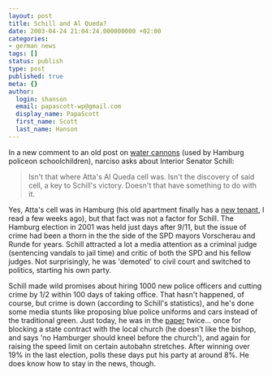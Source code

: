```yaml
---
layout: post
title: Schill and Al Queda?
date: 2003-04-24 21:04:24.000000000 +02:00
categories:
- german news
tags: []
status: publish
type: post
published: true
meta: {}
author:
  login: shanson
  email: papascott-wp@gmail.com
  display_name: PapaScott
  first_name: Scott
  last_name: Hanson
---
```

<p>In a new comment to an old post on <a title="PapaScott: Water Cannons Continued" href="http://www.papascott.de/2003/03/26/2135.php">water cannons</a> (used by Hamburg policeon schoolchildren), narciso asks about Interior Senator Schill:</p>
<blockquote><p>Isn't that where Atta's Al Queda cell was. Isn't the discovery of said cell, a key to Schill's victory. Doesn't that have something to do with it.</p></blockquote>
<p>Yes, Atta's cell was in Hamburg (his old apartment finally has a <a href="http://www.abendblatt.de/daten/2003/02/19/125834.html">new tenant</a>, I read a few weeks ago), but that fact was not a factor for Schill. The Hamburg election in 2001 was held just days after 9/11, but the issue of crime had been a thorn in the the side of the SPD mayors Vorscherau and Runde for years. Schill attracted a lot a media attention as a criminal judge (sentencing vandals to jail time) and critic of both the SPD and his fellow judges. Not surprisingly, he was 'demoted' to civil court and switched to politics, starting his own party.</p>
<p>Schill made wild promises about hiring 1000 new police officers and cutting crime by 1/2 within 100 days of taking office. That hasn't happened, of course, but crime is down (according to Schill's statistics), and he's done some media stunts like proposing blue police uniforms and cars instead of the traditional green. Just today, he was in the <a href="http://www.abendblatt.de/">paper</a> twice... once for blocking a state contract with the local church (he doesn't like the bishop, and says 'no Hamburger should kneel before the church'), and again for raising the speed limit on certain autobahn stretches. After winning over 19% in the last election, polls these days put his party at around 8%. He does know how to stay in the news, though.</p>
